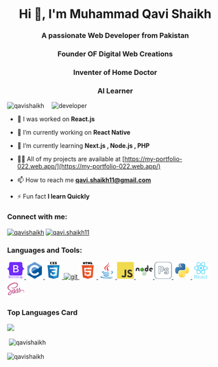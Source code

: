 
<h1 align="center">Hi 👋, I'm Muhammad Qavi Shaikh</h1>
<h3 align="center">A passionate Web Developer from Pakistan</h3>
<h3 align="center">Founder OF Digital Web Creations</h3>
<h3 align="center">Inventer of Home Doctor</h3>
<h3 align="center">AI Learner</h3>
<img align="right" alt="developer" width="400" src="https://media4.giphy.com/media/WtTnAfZn6aVJfBzlN3/giphy.gif?cid=6c09b952298e97be2aaa77beb9f41a487f733a74f64c62f3&rid=giphy.gif&ct=g">

<p align="left"> <img src="https://komarev.com/ghpvc/?username=qavishaikh&label=Profile%20views&color=0e75b6&style=flat" alt="qavishaikh" /> </p>

- 🔭 I was worked on **React.js**
  
- 🔭 I’m currently working on **React Native**

- 🌱 I’m currently learning **Next.js , Node.js , PHP**

- 👨‍💻 All of my projects are available at [https://my-portfolio-022.web.app/](https://my-portfolio-022.web.app/)

- 📫 How to reach me **qavi.shaikh11@gmail.com**

- ⚡ Fun fact **I learn Quickly**

<h3 align="left">Connect with me:</h3>
<p align="left">
<a href="https://fb.com/qavishaikh" target="blank"><img align="center" src="https://raw.githubusercontent.com/rahuldkjain/github-profile-readme-generator/master/src/images/icons/Social/facebook.svg" alt="qavishaikh" height="30" width="40" /></a>
<a href="https://instagram.com/qavi.shaikh11" target="blank"><img align="center" src="https://raw.githubusercontent.com/rahuldkjain/github-profile-readme-generator/master/src/images/icons/Social/instagram.svg" alt="qavi.shaikh11" height="30" width="40" /></a>
</p>

<h3 align="left">Languages and Tools:</h3>
<p align="left"> <a href="https://getbootstrap.com" target="_blank" rel="noreferrer"> <img src="https://raw.githubusercontent.com/devicons/devicon/master/icons/bootstrap/bootstrap-plain-wordmark.svg" alt="bootstrap" width="40" height="40"/> </a> <a href="https://www.cprogramming.com/" target="_blank" rel="noreferrer"> <img src="https://raw.githubusercontent.com/devicons/devicon/master/icons/c/c-original.svg" alt="c" width="40" height="40"/> </a> <a href="https://www.w3schools.com/css/" target="_blank" rel="noreferrer"> <img src="https://raw.githubusercontent.com/devicons/devicon/master/icons/css3/css3-original-wordmark.svg" alt="css3" width="40" height="40"/> </a> <a href="https://git-scm.com/" target="_blank" rel="noreferrer"> <img src="https://www.vectorlogo.zone/logos/git-scm/git-scm-icon.svg" alt="git" width="40" height="40"/> </a> <a href="https://www.w3.org/html/" target="_blank" rel="noreferrer"> <img src="https://raw.githubusercontent.com/devicons/devicon/master/icons/html5/html5-original-wordmark.svg" alt="html5" width="40" height="40"/> </a> <a href="https://www.java.com" target="_blank" rel="noreferrer"> <img src="https://raw.githubusercontent.com/devicons/devicon/master/icons/java/java-original.svg" alt="java" width="40" height="40"/> </a> <a href="https://developer.mozilla.org/en-US/docs/Web/JavaScript" target="_blank" rel="noreferrer"> <img src="https://raw.githubusercontent.com/devicons/devicon/master/icons/javascript/javascript-original.svg" alt="javascript" width="40" height="40"/> </a> <a href="https://nodejs.org" target="_blank" rel="noreferrer"> <img src="https://raw.githubusercontent.com/devicons/devicon/master/icons/nodejs/nodejs-original-wordmark.svg" alt="nodejs" width="40" height="40"/> </a> <a href="https://www.photoshop.com/en" target="_blank" rel="noreferrer"> <img src="https://raw.githubusercontent.com/devicons/devicon/master/icons/photoshop/photoshop-line.svg" alt="photoshop" width="40" height="40"/> </a> <a href="https://www.python.org" target="_blank" rel="noreferrer"> <img src="https://raw.githubusercontent.com/devicons/devicon/master/icons/python/python-original.svg" alt="python" width="40" height="40"/> </a> <a href="https://reactjs.org/" target="_blank" rel="noreferrer"> <img src="https://raw.githubusercontent.com/devicons/devicon/master/icons/react/react-original-wordmark.svg" alt="react" width="40" height="40"/> </a> <a href="https://sass-lang.com" target="_blank" rel="noreferrer"> <img src="https://raw.githubusercontent.com/devicons/devicon/master/icons/sass/sass-original.svg" alt="sass" width="40" height="40"/> </a> </p>

### Top Languages Card
<img height="230em" src="https://github-readme-stats-eight-theta.vercel.app/api/top-langs/?username=qavishaikh&layout=compact&langs_count=8&theme=algolia"/>


<p>&nbsp;<img align="center" src="https://github-readme-stats.vercel.app/api?username=qavishaikh&show_icons=true&locale=en" alt="qavishaikh" /></p>

<p><img align="center" src="https://github-readme-streak-stats.herokuapp.com/?user=qavishaikh&" alt="qavishaikh" /></p>
